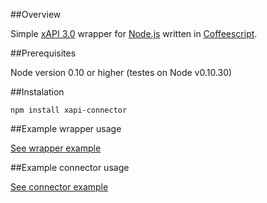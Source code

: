 ##Overview

Simple [xAPI 3.0](http://developers.xstore.pro/) wrapper for [Node.js](http://nodejs.org/) written in [Coffeescript](http://coffeescript.org/).

##Prerequisites

Node version 0.10 or higher (testes on Node v0.10.30)

##Instalation

`npm install xapi-connector`

##Example wrapper usage

[See wrapper example](src/wrapper-example.litcoffee)

##Example connector usage

[See connector example](src/connector-example.litcoffee)
